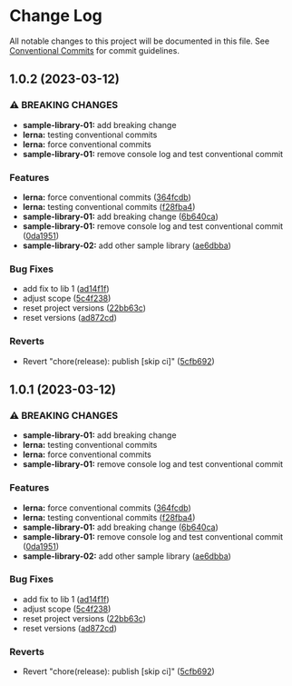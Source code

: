 # Change Log

All notable changes to this project will be documented in this file.
See [Conventional Commits](https://conventionalcommits.org) for commit guidelines.

## 1.0.2 (2023-03-12)

### ⚠ BREAKING CHANGES

- **sample-library-01:** add breaking change
- **lerna:** testing conventional commits
- **lerna:** force conventional commits
- **sample-library-01:** remove console log and test conventional commit

### Features

- **lerna:** force conventional commits ([364fcdb](https://github.com/ac-products-and-services/nx-integrated-template/commit/364fcdbdf53d774c20f21dd52b30aea7e8602a78))
- **lerna:** testing conventional commits ([f28fba4](https://github.com/ac-products-and-services/nx-integrated-template/commit/f28fba459a2726b480c9ad199815757c561e51e1))
- **sample-library-01:** add breaking change ([6b640ca](https://github.com/ac-products-and-services/nx-integrated-template/commit/6b640ca135b6bc29d505e90e992f3a084a88441a))
- **sample-library-01:** remove console log and test conventional commit ([0da1951](https://github.com/ac-products-and-services/nx-integrated-template/commit/0da19519ba979862ebc52320b155f6b9601d3638))
- **sample-library-02:** add other sample library ([ae6dbba](https://github.com/ac-products-and-services/nx-integrated-template/commit/ae6dbba373359c927d0d796d1fee8d0e1af38002))

### Bug Fixes

- add fix to lib 1 ([ad14f1f](https://github.com/ac-products-and-services/nx-integrated-template/commit/ad14f1fdaa36cbdac5a431eda5063287afe5dbf8))
- adjust scope ([5c4f238](https://github.com/ac-products-and-services/nx-integrated-template/commit/5c4f238317a5327eacdaae8ee93ef95f1b665d5e))
- reset project versions ([22bb63c](https://github.com/ac-products-and-services/nx-integrated-template/commit/22bb63c3f7b7806d3efbc36e17d2ffbfa4bf792b))
- reset versions ([ad872cd](https://github.com/ac-products-and-services/nx-integrated-template/commit/ad872cd16fd715f92948e1e7e7254f779c1d7a26))

### Reverts

- Revert "chore(release): publish [skip ci]" ([5cfb692](https://github.com/ac-products-and-services/nx-integrated-template/commit/5cfb692ff58c6a5aa32a850f8fea340cb3dab368))

## 1.0.1 (2023-03-12)

### ⚠ BREAKING CHANGES

- **sample-library-01:** add breaking change
- **lerna:** testing conventional commits
- **lerna:** force conventional commits
- **sample-library-01:** remove console log and test conventional commit

### Features

- **lerna:** force conventional commits ([364fcdb](https://github.com/ac-products-and-services/nx-integrated-template/commit/364fcdbdf53d774c20f21dd52b30aea7e8602a78))
- **lerna:** testing conventional commits ([f28fba4](https://github.com/ac-products-and-services/nx-integrated-template/commit/f28fba459a2726b480c9ad199815757c561e51e1))
- **sample-library-01:** add breaking change ([6b640ca](https://github.com/ac-products-and-services/nx-integrated-template/commit/6b640ca135b6bc29d505e90e992f3a084a88441a))
- **sample-library-01:** remove console log and test conventional commit ([0da1951](https://github.com/ac-products-and-services/nx-integrated-template/commit/0da19519ba979862ebc52320b155f6b9601d3638))
- **sample-library-02:** add other sample library ([ae6dbba](https://github.com/ac-products-and-services/nx-integrated-template/commit/ae6dbba373359c927d0d796d1fee8d0e1af38002))

### Bug Fixes

- add fix to lib 1 ([ad14f1f](https://github.com/ac-products-and-services/nx-integrated-template/commit/ad14f1fdaa36cbdac5a431eda5063287afe5dbf8))
- adjust scope ([5c4f238](https://github.com/ac-products-and-services/nx-integrated-template/commit/5c4f238317a5327eacdaae8ee93ef95f1b665d5e))
- reset project versions ([22bb63c](https://github.com/ac-products-and-services/nx-integrated-template/commit/22bb63c3f7b7806d3efbc36e17d2ffbfa4bf792b))
- reset versions ([ad872cd](https://github.com/ac-products-and-services/nx-integrated-template/commit/ad872cd16fd715f92948e1e7e7254f779c1d7a26))

### Reverts

- Revert "chore(release): publish [skip ci]" ([5cfb692](https://github.com/ac-products-and-services/nx-integrated-template/commit/5cfb692ff58c6a5aa32a850f8fea340cb3dab368))
